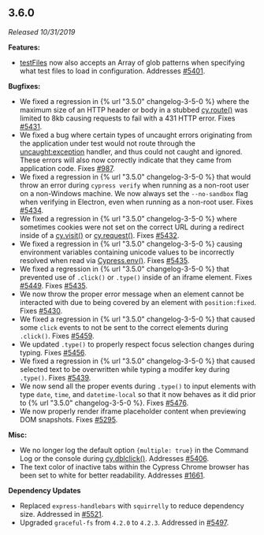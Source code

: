 ## 3.6.0

_Released 10/31/2019_

**Features:**

- [testFiles](/guides/references/configuration#Folders-Files) now also accepts an Array of glob patterns when specifying what test files to load in configuration. Addresses [#5401](https://github.com/cypress-io/cypress/issues/5401).

**Bugfixes:**

- We fixed a regression in {% url "3.5.0" changelog-3-5-0 %} where the maximum size of an HTTP header or body in a stubbed [cy.route()](/api/commands/route) was limited to 8kb causing requests to fail with a 431 HTTP error. Fixes [#5431](https://github.com/cypress-io/cypress/issues/5431).
- We fixed a bug where certain types of uncaught errors originating from the application under test would not route through the [uncaught:exception](/api/events/catalog-of-events#Uncaught-Exceptions) handler, and thus could not caught and ignored. These errors will also now correctly indicate that they came from application code. Fixes [#987](https://github.com/cypress-io/cypress/issues/987).
- We fixed a regression in {% url "3.5.0" changelog-3-5-0 %} that would throw an error during `cypress verify` when running as a non-root user on a non-Windows machine. We now always set the `--no-sandbox` flag when verifying in Electron, even when running as a non-root user. Fixes [#5434](https://github.com/cypress-io/cypress/issues/5434).
- We fixed a regression in {% url "3.5.0" changelog-3-5-0 %} where sometimes cookies were not set on the correct URL during a redirect inside of a [cy.visit()](/api/commands/visit) or [cy.request()](/api/commands/request). Fixes [#5432](https://github.com/cypress-io/cypress/issues/5432).
- We fixed a regression in {% url "3.5.0" changelog-3-5-0 %} causing environment variables containing unicode values to be incorrectly resolved when read via [Cypress.env()](/api/cypress-api/env). Fixes [#5435](https://github.com/cypress-io/cypress/issues/5435).
- We fixed a regression in {% url "3.5.0" changelog-3-5-0 %} that prevented use of `.click()` or `.type()` inside of an iframe element. Fixes [#5449](https://github.com/cypress-io/cypress/issues/5449). Fixes [#5435](https://github.com/cypress-io/cypress/issues/5435).
- We now throw the proper error message when an element cannot be interacted with due to being covered by an element with `position:fixed`. Fixes [#5430](https://github.com/cypress-io/cypress/issues/5430).
- We fixed a regression in {% url "3.5.0" changelog-3-5-0 %} that caused some `click` events to not be sent to the correct elements during `.click()`. Fixes [#5459](https://github.com/cypress-io/cypress/issues/5459).
- We updated `.type()` to properly respect focus selection changes during typing. Fixes [#5456](https://github.com/cypress-io/cypress/issues/5456).
- We fixed a regression in {% url "3.5.0" changelog-3-5-0 %} that caused selected text to be overwritten while typing a modifer key during `.type()`. Fixes [#5439](https://github.com/cypress-io/cypress/issues/5439).
- We now send all the proper events during `.type()` to input elements with type `date`, `time`, and `datetime-local` so that it now behaves as it did prior to {% url "3.5.0" changelog-3-5-0 %}. Fixes [#5476](https://github.com/cypress-io/cypress/issues/5476).
- We now properly render iframe placeholder content when previewing DOM snapshots. Fixes [#5295](https://github.com/cypress-io/cypress/issues/5295).

**Misc:**

- We no longer log the default option `{multiple: true}` in the Command Log or the console during [cy.dblclick()](/api/commands/dblclick). Addresses [#5406](https://github.com/cypress-io/cypress/issues/5406).
- The text color of inactive tabs within the Cypress Chrome browser has been set to white for better readability. Addresses [#1661](https://github.com/cypress-io/cypress/issues/1661).

**Dependency Updates**

- Replaced `express-handlebars` with `squirrelly` to reduce dependency size. Addressed in [#5521](https://github.com/cypress-io/cypress/pull/5521).
- Upgraded `graceful-fs` from `4.2.0` to `4.2.3`. Addressed in [#5497](https://github.com/cypress-io/cypress/pull/5497).
